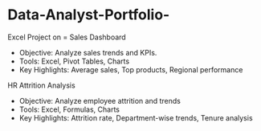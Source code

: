 # Data-Analyst-Portfolio-

Excel Project on = 
Sales Dashboard
- Objective: Analyze sales trends and KPIs.
- Tools: Excel, Pivot Tables, Charts
- Key Highlights: Average sales, Top products, Regional performance

HR Attrition Analysis
- Objective: Analyze employee attrition and trends
- Tools: Excel, Formulas, Charts
- Key Highlights: Attrition rate, Department-wise trends, Tenure analysis
